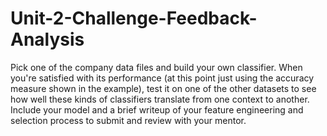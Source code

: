 # Unit-2-Challenge-Feedback-Analysis
Pick one of the company data files and build your own classifier. When you're satisfied with its performance (at this point just using the accuracy measure shown in the example), test it on one of the other datasets to see how well these kinds of classifiers translate from one context to another.  Include your model and a brief writeup of your feature engineering and selection process to submit and review with your mentor.
